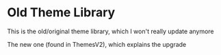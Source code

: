 # Old Theme Library

This is the old/original theme library, which I won't really update anymore

The new one (found in ThemesV2), which explains the upgrade